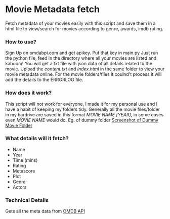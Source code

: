 # Movie Metadata fetch
Fetch metadata of your movies easily with this script and save them in a html file to view/search for movies according to genre, awards, imdb rating. 


### How to use?
Sign Up on omdabpi.com and get apikey.
Put that key in main.py
Just run the python file, feed in the directory where all your movies are listed and kaboom! You will get a txt file with json data of all details related to the movie. Upload the *content.txt* and *index.html* in the same folder to view your movie metadata online. For the movie folders/files it coulnd't process it will add the details to the ERRORLOG file.

### How does it work?
This script will not work for everyone, I made it for my personal use and I have a habit of keeping my folders tidy. Generally all the movie files/folder in my hardrive are saved in this format *MOVIE NAME [YEAR]*, in some cases even *MOVIE NAME* would do.
Eg. of dummy folder
[Screenshot of Dummy Movie Folder](http://i.imgur.com/6NcRoiQ.png)

### What details will it fetch?
*   Name
*   Year
*   Time (mins)
*   Rating
*   Metascore
*   Plot
*   Genre
*   Actors

### Technical Details
Gets all the meta data from [OMDB API](www.omdbapi.com)
